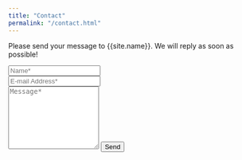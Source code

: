 ```yaml
---
title: "Contact"
permalink: "/contact.html"
---
```


<form action="https://formspree.io/f/maygbpwa" method="POST">    
<p class="mb-4">Please send your message to {{site.name}}. We will reply as soon as possible!</p>
<div class="form-group row">
<div class="col-md-6">
<label>
<input class="form-control" type="text" name="name" placeholder="Name*" required>
</label>
</div>
<div class="col-md-6">
<label>
<input class="form-control" type="email" name="_replyto" placeholder="E-mail Address*" required>
</label>
</div>
</div>
<label>
<textarea rows="8" class="form-control mb-3" name="message" placeholder="Message*" required></textarea>
</label>    
<input class="btn btn-success" type="submit" value="Send">
</form>